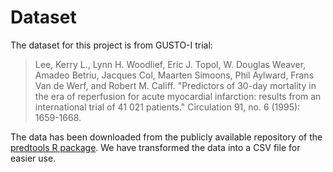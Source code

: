 # Dataset

The dataset for this project is from GUSTO-I trial:

> Lee, Kerry L., Lynn H. Woodlief, Eric J. Topol, W. Douglas Weaver, Amadeo Betriu, Jacques Col, Maarten Simoons, Phil Aylward, Frans Van de Werf, and Robert M. Califf. "Predictors of 30-day mortality in the era of reperfusion for acute myocardial infarction: results from an international trial of 41 021 patients." Circulation 91, no. 6 (1995): 1659-1668.

The data has been downloaded from the publicly available repository of the [predtools R package](https://github.com/resplab/predtools/tree/master/data). We have transformed the data into a CSV file for easier use.
